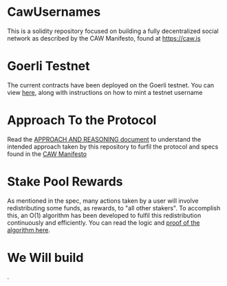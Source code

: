 # CawUsernames

This is a solidity repository focused on building a fully decentralized social network 
as described by the CAW Manifesto, found at https://caw.is


# Goerli Testnet

The current contracts have been deployed on the Goerli testnet.
You can view <a href='./docs/TESTNET_MINTING.md'>here</a>, along with instructions on how to mint a testnet username



# Approach To the Protocol

Read the <a href='./docs/APPROACH_AND_REASONING.md'>APPROACH AND REASONING document</a>
to understand the intended approach taken by this repository to furfil the protocol and specs
found in the <a href='https://caw.is'>CAW Manifesto</a>


# Stake Pool Rewards

As mentioned in the spec, many actions taken by a user will involve redistributing some funds,
as rewards, to "all other stakers". To accomplish this, an O(1) algorithm has been developed to
fulfil this redistribution continuously and efficiently.  You can read the logic and
<a href='./docs/STAKE_POOL_REWARDS.md'>proof of the algorithm here</a>.


# We Will build

. 
